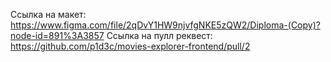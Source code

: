 Ссылка на макет: https://www.figma.com/file/2qDvY1HW9njvfgNKE5zQW2/Diploma-(Copy)?node-id=891%3A3857
Ссылка на пулл реквест: https://github.com/p1d3c/movies-explorer-frontend/pull/2
